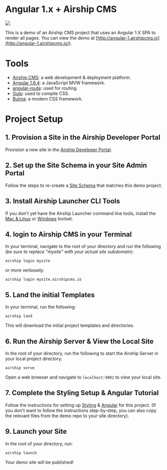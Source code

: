 # Angular 1.x + Airship CMS
<img src="https://cdn.rawgit.com/AirshipCMS/angular-1.airshipcms.io/86c6751d/assets/angular-airship-red.svg">

This is a demo of an Airship CMS project that uses an Angular 1.X SPA to render all pages.
You can view the demo at [http://angular-1.airshipcms.io](http://angular-1.airshipcms.io/).

# Tools
- [Airship CMS](https://airshipcms.io): a web development & deployment platform.
- [Angular 1.6.4](https://angularjs.org): a JavaScript MVW framework.
- [angular-route](https://www.npmjs.com/package/angular-route): used for routing.
- [Gulp](http://gulpjs.com/): used to compile CSS.
- [Bulma](http://bulma.io/): a modern CSS framework.

# Project Setup

## 1. Provision a Site in the Airship Developer Portal
Provision a new site in the [Airship Developer Portal](https://skyport.airshipcms.io).

## 2. Set up the Site Schema in your Site Admin Portal
Follow the steps to re-create a [Site Schema](https://angular-1.airshipcms.io/airship-schema) that matches this demo project.

## 3. Install Airship Launcher CLI Tools
If you don't yet have the Airship Launcher command line tools, install the [Mac & Linux](https://airshipcms.io/mac-linux-installer) or [Windows](https://airshipcms.io/windows-installer) toolset.

## 4. login to Airship CMS in your Terminal
In your terminal, navigate to the root of your directory and run the following (_be sure to replace "mysite" with your actual site subdomain_):
```
airship login mysite
```
or more verbosely:
```
airship login mysite.airshipcms.io
```

## 5. Land the initial Templates
In your terminal, run the following:
```
airship land
```
This will download the initial project templates and directories.

## 6. Run the Airship Server & View the Local Site
In the root of your directory, run the following to start the Airship Server in your local project directory.
```
airship serve
```

Open a web browser and navigate to `localhost:9001` to view your local site.

## 7. Complete the Styling Setup & Angular Tutorial
Follow the instructions for setting up [Styling](https://angular-1.airshipcms.io/styling) & [Angular](https://angular-1.airshipcms.io/angular-tutorial) for this project.
(If you don't want to follow the instructions step-by-step, you can also copy the relevant files from the demo repo to your site directory).

## 9. Launch your Site
In the root of your directory, run:
```
airship launch
```
Your demo site will be published!
